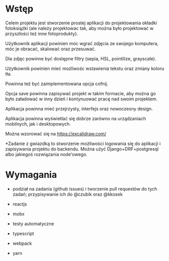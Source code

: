 # Wstęp

Celem projektu jest stworzenie prostej aplikacji do projektowania okładki fotoksiążki (ale należy projektowac tak, aby można było projektować w przyszłości też inne fotoprodukty).

Użytkownik aplikacji powinien móc wgrać zdjęcia ze swojego komputera, móc je obracać, skalować oraz przesuwać.

Dla zdjęc powinne być dostępne filtry (sepia, HSL, pointilize, grayscale).

Użytkownik powinien mieć możliwośc wstawienia tekstu oraz zmiany koloru tła.

Powinna też być zaimplementowana opcja cofnij.

Opcja save powinna zapisywać projekt w takim formacie, aby można go było załadować w inny dzień i kontynuować pracę nad swoim projektem.


Aplikacja powinna mieć przejrzysty, interfejs oraz nowoczesny design.


Aplikacja powinna wyświetlać się dobrze zarówno na urządzaniach mobilnych, jak i desktopowych.


Można wzorować się na https://excalidraw.com/

*Zadanie z gwiazdką to stworzenie możliwości logowania się do aplikacji i zapisywania projektu do backendu. Można użyć Django+DRF+postgresql albo jakiegoś rozwiązania node'owego.


# Wymagania

* podział na zadania (github issues) i tworzenie pull requestów do tych zadań; przypisywanie ich do @czubik oraz @kkosek

* reactjs

* mobx

* testy automatyczne

* typescript

* webpack

* yarn


